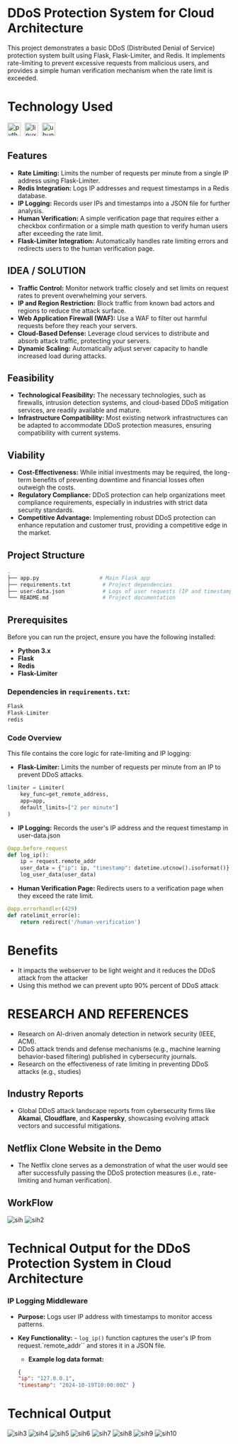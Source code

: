 # DDoS Protection System for Cloud Architecture

This project demonstrates a basic DDoS (Distributed Denial of Service) protection system built using Flask, Flask-Limiter, and Redis. It implements rate-limiting to prevent excessive requests from malicious users, and provides a simple human verification mechanism when the rate limit is exceeded.
# Technology Used

<img src="https://cdn.jsdelivr.net/gh/devicons/devicon/icons/python/python-original.svg" height="30" alt="python logo"  />
<img width="1" />
<img src="https://cdn.jsdelivr.net/gh/devicons/devicon/icons/linux/linux-original.svg" height="30" alt="linux logo"  />
<img width="1" />
<img src="https://cdn.simpleicons.org/ubuntu/E95420" height="30" alt="ubuntu logo"  />
<img width="1" />

##  Features

- **Rate Limiting:** Limits the number of requests per minute from a single IP address using Flask-Limiter.
- **Redis Integration:** Logs IP addresses and request timestamps in a Redis database.
- **IP Logging:** Records user IPs and timestamps into a JSON file for further analysis.
- **Human Verification:** A simple verification page that requires either a checkbox confirmation or a simple math question to verify human users after exceeding the rate limit.
- **Flask-Limiter Integration:** Automatically handles rate limiting errors and redirects users to the human verification page.
## IDEA / SOLUTION

- **Traffic Control:** Monitor network traffic closely and set limits on request rates to prevent overwhelming your servers.
- **IP and Region Restriction:** Block traffic from known bad actors and regions to reduce the attack surface.
- **Web Application Firewall (WAF):** Use a WAF to filter out harmful requests before they reach your servers.
- **Cloud-Based Defense:** Leverage cloud services to distribute and absorb attack traffic, protecting your servers.
- **Dynamic Scaling:** Automatically adjust server capacity to handle increased load during attacks.

## Feasibility
- **Technological Feasibility:** The necessary technologies, such as firewalls, intrusion detection systems, and cloud-based DDoS mitigation services, are readily available and mature.
- **Infrastructure Compatibility:** Most existing network infrastructures can be adapted to accommodate DDoS protection measures, ensuring compatibility with current systems.

## Viability
- **Cost-Effectiveness:** While initial investments may be required, the long-
term benefits of preventing downtime and financial losses often outweigh the
costs.
- **Regulatory Compliance:** DDoS protection can help organizations meet
compliance requirements, especially in industries with strict data security
standards.
- **Competitive Advantage:** Implementing robust DDoS protection can enhance
reputation and customer trust, providing a competitive edge in the market.
## Project Structure

```bash
.
├── app.py                   # Main Flask app
├── requirements.txt          # Project dependencies
├── user-data.json            # Logs of user requests (IP and timestamp)
└── README.md                 # Project documentation
```

## Prerequisites

Before you can run the project, ensure you have the following installed:

- **Python 3.x**
- **Flask**
- **Redis**
- **Flask-Limiter**


### Dependencies in `requirements.txt`:

```go
Flask
Flask-Limiter
redis
```

### Code Overview
This file contains the core logic for rate-limiting and IP logging:
- **Flask-Limiter:** Limits the number of requests per minute from an IP to prevent DDoS attacks.
```python
limiter = Limiter(
    key_func=get_remote_address,
    app=app,
    default_limits=["2 per minute"]
)
```
- **IP Logging:** Records the user's IP address and the request timestamp in user-data.json
```python
@app.before_request
def log_ip():
    ip = request.remote_addr
    user_data = {"ip": ip, "timestamp": datetime.utcnow().isoformat()}
    log_user_data(user_data)

```
- **Human Verification Page:** Redirects users to a verification page when they exceed the rate limit.
```python
@app.errorhandler(429)
def ratelimit_error(e):
    return redirect('/human-verification')
```
# Benefits
- It impacts the webserver to be light weight and it reduces the DDoS attack from the attacker
- Using this method we can prevent upto 90% percent of DDoS attack

# RESEARCH AND REFERENCES
- Research on AI-driven anomaly detection in network security (IEEE, ACM).
- DDoS attack trends and defense mechanisms (e.g., machine learning behavior-based filtering) published in cybersecurity journals.
- Research on the effectiveness of rate limiting in preventing DDoS attacks (e.g., studies)
## Industry Reports 
- Global DDoS attack landscape reports from cybersecurity firms like **Akamai**, **Cloudflare**, and **Kaspersky**, showcasing evolving attack vectors and successful mitigations.
## Netflix Clone Website in the Demo
- The Netflix clone serves as a demonstration of what the user would see after successfully passing the DDoS protection measures (i.e., rate-limiting and human verification).
## WorkFlow
![sih](https://github.com/user-attachments/assets/3440f6bf-ee0e-4779-8646-54a34c052260)
![sih2](https://github.com/user-attachments/assets/ed35e36c-eb32-4260-9cec-d88f37451b92)

# Technical Output for the DDoS Protection System in Cloud Architecture
###  IP Logging Middleware

- **Purpose:** Logs user IP address with timestamps to monitor access patterns.
- **Key Functionality:**
      - `log_ip()` function captures the user's IP from request.`remote_addr`` and stores it in a JSON file.
  
  - **Example log data format:**
  ```json
  {
  "ip": "127.0.0.1",
  "timestamp": "2024-10-19T10:00:00Z" }
  ```

# Technical Output
![sih3](https://github.com/user-attachments/assets/62fbb158-0c3a-4f98-9f73-5021d1eb2071)
![sih4](https://github.com/user-attachments/assets/8732e648-402b-49e4-ab6c-460f2167205b)
![sih5](https://github.com/user-attachments/assets/26b610e8-03f4-4c54-bddd-912683769a4e)
![sih6](https://github.com/user-attachments/assets/3113ffe9-114f-4567-b540-4a41765f8882)
![sih7](https://github.com/user-attachments/assets/cae9d532-742a-4fb9-b127-703c897dc84b)
![sih8](https://github.com/user-attachments/assets/d6a22921-446f-4004-b5bc-6d449eb64903)
![sih9](https://github.com/user-attachments/assets/82732633-5db8-41c4-9dbe-dfa4a930c831)
![sih10](https://github.com/user-attachments/assets/0c77e6be-31e4-48bd-a89c-fc65e31a9036)



